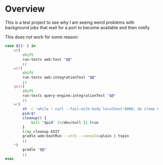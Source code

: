 # Overview

This is a test project to see why I am seeing weird problems with background jobs that wait for a
port to become available and then notify.

This does not work for some reason:

```sh
case ${1:-} in
    wt)
        shift
        run-tests web:test "$@"
        ;;
    wit)
        shift
        run-tests web:integrationTest "$@"
        ;;
    qeit)
        shift
        run-tests query-engine:integrationTest "$@"
        ;;
    wr)
        sh -c 'while ! curl --fail-with-body localhost:8080; do sleep 0.5; done; notify BE is ready 👍' &
        pid=$!
        cleanup() {
            kill "$pid" 2>/dev/null || true
        }
        trap cleanup EXIT
        gradle web:bootRun --info --console=plain | tspin
        ;;
    *)
        gradle "$@"
        ;;
esac
```

